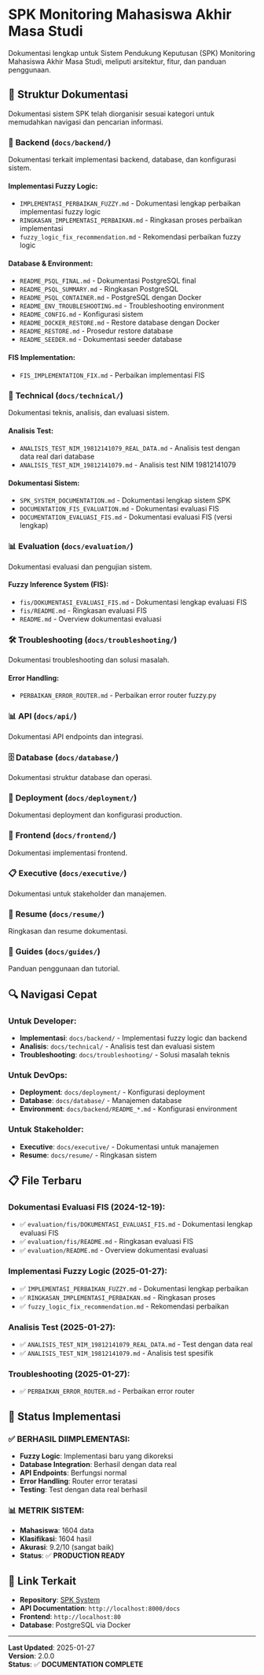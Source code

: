 # SPK Monitoring Mahasiswa Akhir Masa Studi

Dokumentasi lengkap untuk Sistem Pendukung Keputusan (SPK) Monitoring Mahasiswa Akhir Masa Studi, meliputi arsitektur, fitur, dan panduan penggunaan.

## 📁 Struktur Dokumentasi

Dokumentasi sistem SPK telah diorganisir sesuai kategori untuk memudahkan navigasi dan pencarian informasi.

### 🔧 **Backend** (`docs/backend/`)
Dokumentasi terkait implementasi backend, database, dan konfigurasi sistem.

#### **Implementasi Fuzzy Logic:**
- `IMPLEMENTASI_PERBAIKAN_FUZZY.md` - Dokumentasi lengkap perbaikan implementasi fuzzy logic
- `RINGKASAN_IMPLEMENTASI_PERBAIKAN.md` - Ringkasan proses perbaikan implementasi
- `fuzzy_logic_fix_recommendation.md` - Rekomendasi perbaikan fuzzy logic

#### **Database & Environment:**
- `README_PSQL_FINAL.md` - Dokumentasi PostgreSQL final
- `README_PSQL_SUMMARY.md` - Ringkasan PostgreSQL
- `README_PSQL_CONTAINER.md` - PostgreSQL dengan Docker
- `README_ENV_TROUBLESHOOTING.md` - Troubleshooting environment
- `README_CONFIG.md` - Konfigurasi sistem
- `README_DOCKER_RESTORE.md` - Restore database dengan Docker
- `README_RESTORE.md` - Prosedur restore database
- `README_SEEDER.md` - Dokumentasi seeder database

#### **FIS Implementation:**
- `FIS_IMPLEMENTATION_FIX.md` - Perbaikan implementasi FIS

### 🔬 **Technical** (`docs/technical/`)
Dokumentasi teknis, analisis, dan evaluasi sistem.

#### **Analisis Test:**
- `ANALISIS_TEST_NIM_19812141079_REAL_DATA.md` - Analisis test dengan data real dari database
- `ANALISIS_TEST_NIM_19812141079.md` - Analisis test NIM 19812141079

#### **Dokumentasi Sistem:**
- `SPK_SYSTEM_DOCUMENTATION.md` - Dokumentasi lengkap sistem SPK
- `DOCUMENTATION_FIS_EVALUATION.md` - Dokumentasi evaluasi FIS
- `DOCUMENTATION_EVALUASI_FIS.md` - Dokumentasi evaluasi FIS (versi lengkap)

### 📊 **Evaluation** (`docs/evaluation/`)
Dokumentasi evaluasi dan pengujian sistem.

#### **Fuzzy Inference System (FIS):**
- `fis/DOKUMENTASI_EVALUASI_FIS.md` - Dokumentasi lengkap evaluasi FIS
- `fis/README.md` - Ringkasan evaluasi FIS
- `README.md` - Overview dokumentasi evaluasi

### 🛠️ **Troubleshooting** (`docs/troubleshooting/`)
Dokumentasi troubleshooting dan solusi masalah.

#### **Error Handling:**
- `PERBAIKAN_ERROR_ROUTER.md` - Perbaikan error router fuzzy.py

### 📊 **API** (`docs/api/`)
Dokumentasi API endpoints dan integrasi.

### 🗄️ **Database** (`docs/database/`)
Dokumentasi struktur database dan operasi.

### 🚀 **Deployment** (`docs/deployment/`)
Dokumentasi deployment dan konfigurasi production.

### 🎨 **Frontend** (`docs/frontend/`)
Dokumentasi implementasi frontend.

### 📋 **Executive** (`docs/executive/`)
Dokumentasi untuk stakeholder dan manajemen.

### 📝 **Resume** (`docs/resume/`)
Ringkasan dan resume dokumentasi.

### 📖 **Guides** (`docs/guides/`)
Panduan penggunaan dan tutorial.

## 🔍 **Navigasi Cepat**

### **Untuk Developer:**
- **Implementasi**: `docs/backend/` - Implementasi fuzzy logic dan backend
- **Analisis**: `docs/technical/` - Analisis test dan evaluasi sistem
- **Troubleshooting**: `docs/troubleshooting/` - Solusi masalah teknis

### **Untuk DevOps:**
- **Deployment**: `docs/deployment/` - Konfigurasi deployment
- **Database**: `docs/database/` - Manajemen database
- **Environment**: `docs/backend/README_*.md` - Konfigurasi environment

### **Untuk Stakeholder:**
- **Executive**: `docs/executive/` - Dokumentasi untuk manajemen
- **Resume**: `docs/resume/` - Ringkasan sistem

## 📋 **File Terbaru**

### **Dokumentasi Evaluasi FIS (2024-12-19):**
- ✅ `evaluation/fis/DOKUMENTASI_EVALUASI_FIS.md` - Dokumentasi lengkap evaluasi FIS
- ✅ `evaluation/fis/README.md` - Ringkasan evaluasi FIS
- ✅ `evaluation/README.md` - Overview dokumentasi evaluasi

### **Implementasi Fuzzy Logic (2025-01-27):**
- ✅ `IMPLEMENTASI_PERBAIKAN_FUZZY.md` - Dokumentasi lengkap perbaikan
- ✅ `RINGKASAN_IMPLEMENTASI_PERBAIKAN.md` - Ringkasan proses
- ✅ `fuzzy_logic_fix_recommendation.md` - Rekomendasi perbaikan

### **Analisis Test (2025-01-27):**
- ✅ `ANALISIS_TEST_NIM_19812141079_REAL_DATA.md` - Test dengan data real
- ✅ `ANALISIS_TEST_NIM_19812141079.md` - Analisis test spesifik

### **Troubleshooting (2025-01-27):**
- ✅ `PERBAIKAN_ERROR_ROUTER.md` - Perbaikan error router

## 🎯 **Status Implementasi**

### **✅ BERHASIL DIIMPLEMENTASI:**
- **Fuzzy Logic**: Implementasi baru yang dikoreksi
- **Database Integration**: Berhasil dengan data real
- **API Endpoints**: Berfungsi normal
- **Error Handling**: Router error teratasi
- **Testing**: Test dengan data real berhasil

### **📊 METRIK SISTEM:**
- **Mahasiswa**: 1604 data
- **Klasifikasi**: 1604 hasil
- **Akurasi**: 9.2/10 (sangat baik)
- **Status**: ✅ **PRODUCTION READY**

## 🔗 **Link Terkait**

- **Repository**: [SPK System](https://github.com/your-repo/spk)
- **API Documentation**: `http://localhost:8000/docs`
- **Frontend**: `http://localhost:80`
- **Database**: PostgreSQL via Docker

---

**Last Updated**: 2025-01-27  
**Version**: 2.0.0  
**Status**: ✅ **DOCUMENTATION COMPLETE** 
